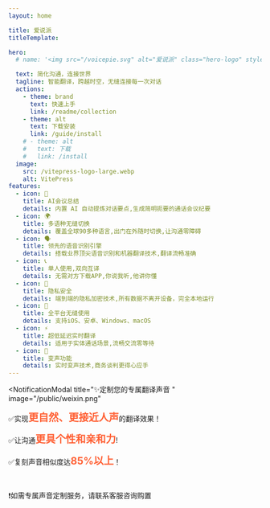 ```yaml
---
layout: home

title: 爱说派
titleTemplate:

hero:
  # name: '<img src="/voicepie.svg" alt="爱说派" class="hero-logo" style="height: 60px; width: auto; vertical-align: middle; transform: translateX(-65px);" />'

  text: 简化沟通，连接世界
  tagline: 智能翻译，跨越时空，无缝连接每一次对话
  actions:
    - theme: brand
      text: 快速上手
      link: /readme/collection
    - theme: alt
      text: 下载安装
      link: /guide/install
    # - theme: alt
    #   text: 下载
    #   link: /install
  image:
    src: /vitepress-logo-large.webp
    alt: VitePress
features:
  - icon: 📝
    title: AI会议总结
    details: 内置 AI 自动提炼对话要点,生成简明扼要的通话会议纪要
  - icon: 🌍
    title: 多语种无缝切换
    details: 覆盖全球90多种语言,出门在外随时切换,让沟通零障碍
  - icon: 🗣️
    title: 领先的语音识别引擎
    details: 搭载业界顶尖语音识别和机器翻译技术,翻译流畅准确
  - icon: 📞
    title: 单人使用,双向互译
    details: 无需对方下载APP,你说我听,他讲你懂
  - icon: 🔐
    title: 隐私安全
    details: 端到端的隐私加密技术,所有数据不离开设备，完全本地运行
  - icon: 📱
    title: 全平台无缝使用
    details: 支持iOS、安卓、Windows、macOS
  - icon: ⚡️
    title: 超低延迟实时翻译
    details: 适用于实体通话场景,流畅交流零等待
  - icon: 🎤
    title: 变声功能
    details: 实时变声技术,商务谈判更得心应手
---
```


<script setup>
import NotificationModal from '../components/NotificationModal.vue'
</script>

<NotificationModal
title="✨定制您的专属翻译声音
"
image="/public/weixin.png"

>

<p>✅实现<span style="font-size: 20px; font-weight: bold; color:rgb(255, 95, 51);">更自然、更接近人声</span>的翻译效果！</p>
<p>✅让沟通<span style="font-size: 20px; font-weight: bold; color:rgb(255, 95, 51);">更具个性和亲和力</span>!</p>
<p>✅复刻声音相似度达<span style="font-size: 20px; font-weight: bold; color:rgb(255, 95, 51);">85%以上</span>！</p>
<br>

❗️如需专属声音定制服务，请联系客服咨询购置
</NotificationModal>
